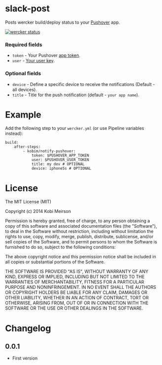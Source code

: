 # slack-post

Posts wercker build/deploy status to your [Pushover](https://pushover.net) app.

[![wercker status](https://app.wercker.com/status/dacc5069aa8329cfb516d8b30bdb17ce/m "wercker status")](https://app.wercker.com/project/bykey/dacc5069aa8329cfb516d8b30bdb17ce)

### Required fields

* `token` - Your Pushover [app token](https://pushover.net/apps).
* `user` - [Your user key](https://pushover.net/).

### Optional fields

* `device` - Define a specific device to receive the notifications (Default - all devices).
* `title` - Title for the push notification (default - `your app name`).

# Example

Add the following step to your `wercker.yml` (or use Pipeline variables instead):

    build:
        after-steps:
            - kobim/notify-pushover:
                token: $PUSHOVER_APP_TOKEN
                user: $PUSHOVER_USER_TOKEN
                title: my dev # OPTIONAL
                device: iphone5s # OPTIONAL

# License

The MIT License (MIT)

Copyright (c) 2014 Kobi Meirson

Permission is hereby granted, free of charge, to any person obtaining a copy of
this software and associated documentation files (the "Software"), to deal in
the Software without restriction, including without limitation the rights to
use, copy, modify, merge, publish, distribute, sublicense, and/or sell copies of
the Software, and to permit persons to whom the Software is furnished to do so,
subject to the following conditions:

The above copyright notice and this permission notice shall be included in all
copies or substantial portions of the Software.

THE SOFTWARE IS PROVIDED "AS IS", WITHOUT WARRANTY OF ANY KIND, EXPRESS OR
IMPLIED, INCLUDING BUT NOT LIMITED TO THE WARRANTIES OF MERCHANTABILITY, FITNESS
FOR A PARTICULAR PURPOSE AND NONINFRINGEMENT. IN NO EVENT SHALL THE AUTHORS OR
COPYRIGHT HOLDERS BE LIABLE FOR ANY CLAIM, DAMAGES OR OTHER LIABILITY, WHETHER
IN AN ACTION OF CONTRACT, TORT OR OTHERWISE, ARISING FROM, OUT OF OR IN
CONNECTION WITH THE SOFTWARE OR THE USE OR OTHER DEALINGS IN THE SOFTWARE.

# Changelog

## 0.0.1
- First version
